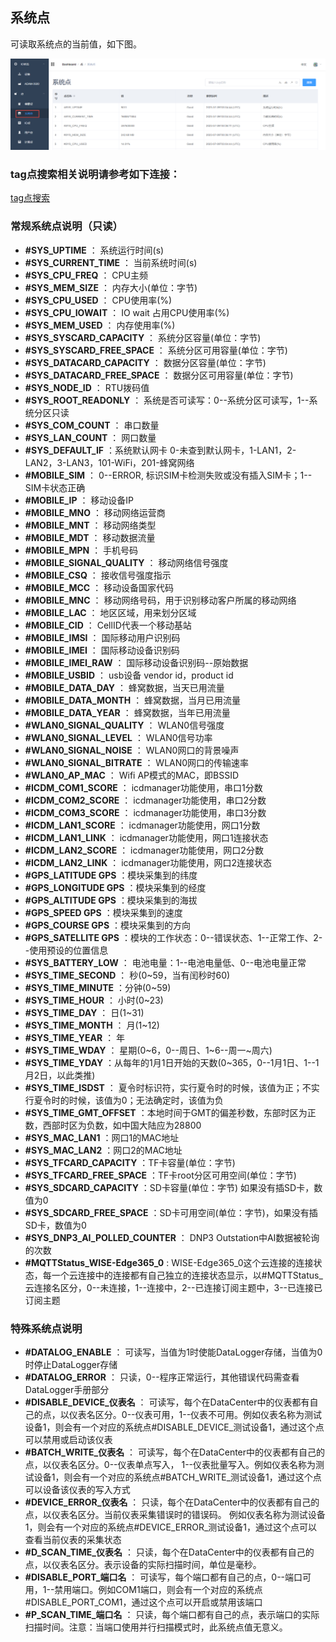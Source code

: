 ## 系统点


可读取系统点的当前值，如下图。

![](systemtag_001.png)

### tag点搜索相关说明请参考如下连接：

[tag点搜索](./tag_search/tag_search.html)

### 常规系统点说明（只读）

- **#SYS_UPTIME** ： 系统运行时间(s)
- **#SYS_CURRENT_TIME** ： 当前系统时间(s)
- **#SYS_CPU_FREQ** ： CPU主频
- **#SYS_MEM_SIZE** ： 内存大小(单位：字节)
- **#SYS_CPU_USED** ： CPU使用率(%)
- **#SYS_CPU_IOWAIT** ： IO wait 占用CPU使用率(%)
- **#SYS_MEM_USED** ： 内存使用率(%)
- **#SYS_SYSCARD_CAPACITY** ： 系统分区容量(单位：字节)
- **#SYS_SYSCARD_FREE_SPACE** ： 系统分区可用容量(单位：字节)
- **#SYS_DATACARD_CAPACITY** ： 数据分区容量(单位：字节)
- **#SYS_DATACARD_FREE_SPACE** ： 数据分区可用容量(单位：字节)
- **#SYS_NODE_ID** ： RTU拨码值
- **#SYS_ROOT_READONLY** ： 系统是否可读写：0--系统分区可读写，1--系统分区只读
- **#SYS_COM_COUNT** ： 串口数量
- **#SYS_LAN_COUNT** ： 网口数量
- **#SYS_DEFAULT_IF** ：系统默认网卡 0-未查到默认网卡，1-LAN1，2-LAN2，3-LAN3，101-WiFi，201-蜂窝网络
- **#MOBILE_SIM** ： 0--ERROR, 标识SIM卡检测失败或没有插入SIM卡；1--SIM卡状态正确
- **#MOBILE_IP** ： 移动设备IP
- **#MOBILE_MNO** ： 移动网络运营商
- **#MOBILE_MNT** ： 移动网络类型
- **#MOBILE_MDT** ： 移动数据流量
- **#MOBILE_MPN** ： 手机号码
- **#MOBILE_SIGNAL_QUALITY** ： 移动网络信号强度
- **#MOBILE_CSQ** ： 接收信号强度指示
- **#MOBILE_MCC** ： 移动设备国家代码
- **#MOBILE_MNC** ： 移动网络号码，用于识别移动客户所属的移动网络
- **#MOBILE_LAC** ： 地区区域，用来划分区域
- **#MOBILE_CID** ： CellID代表一个移动基站
- **#MOBILE_IMSI** ： 国际移动用户识别码
- **#MOBILE_IMEI** ： 国际移动设备识别码
- **#MOBILE_IMEI_RAW** ： 国际移动设备识别码--原始数据
- **#MOBILE_USBID** ： usb设备 vendor id，product id
- **#MOBILE_DATA_DAY** ： 蜂窝数据，当天已用流量
- **#MOBILE_DATA_MONTH** ： 蜂窝数据，当月已用流量
- **#MOBILE_DATA_YEAR** ： 蜂窝数据，当年已用流量
- **#WLAN0_SIGNAL_QUALITY** ： WLAN0信号强度
- **#WLAN0_SIGNAL_LEVEL** ： WLAN0信号功率
- **#WLAN0_SIGNAL_NOISE** ： WLAN0网口的背景噪声
- **#WLAN0_SIGNAL_BITRATE** ： WLAN0网口的传输速率
- **#WLAN0_AP_MAC** ： Wifi AP模式的MAC，即BSSID
- **#ICDM_COM1_SCORE** ： icdmanager功能使用，串口1分数
- **#ICDM_COM2_SCORE** ： icdmanager功能使用，串口2分数
- **#ICDM_COM3_SCORE** ： icdmanager功能使用，串口3分数
- **#ICDM_LAN1_SCORE** ： icdmanager功能使用，网口1分数
- **#ICDM_LAN1_LINK** ： icdmanager功能使用，网口1连接状态
- **#ICDM_LAN2_SCORE** ： icdmanager功能使用，网口2分数
- **#ICDM_LAN2_LINK** ： icdmanager功能使用，网口2连接状态
- **#GPS_LATITUDE GPS** ：模块采集到的纬度
- **#GPS_LONGITUDE GPS** ：模块采集到的经度
- **#GPS_ALTITUDE GPS** ：模块采集到的海拔
- **#GPS_SPEED GPS** ：模块采集到的速度
- **#GPS_COURSE GPS** ：模块采集到的方向
- **#GPS_SATELLITE GPS** ：模块的工作状态：0--错误状态、1--正常工作、2--使用预设的位置信息
- **#SYS_BATTERY_LOW** ： 电池电量：1--电池电量低、0--电池电量正常
- **#SYS_TIME_SECOND** ： 秒(0~59，当有闰秒时60)
- **#SYS_TIME_MINUTE** ：分钟(0~59)
- **#SYS_TIME_HOUR** ： 小时(0~23)
- **#SYS_TIME_DAY** ： 日(1~31)
- **#SYS_TIME_MONTH** ： 月(1~12)
- **#SYS_TIME_YEAR** ： 年
- **#SYS_TIME_WDAY** ： 星期(0~6，0--周日、1~6--周一~周六)
- **#SYS_TIME_YDAY** ：从每年的1月1日开始的天数(0~365，0--1月1日、1--1月2日，以此类推)
- **#SYS_TIME_ISDST** ： 夏令时标识符，实行夏令时的时候，该值为正；不实行夏令时的时候，该值为0；无法确定时，该值为负
- **#SYS_TIME_GMT_OFFSET** ：本地时间于GMT的偏差秒数，东部时区为正数，西部时区为负数，如中国大陆应为28800
- **#SYS_MAC_LAN1** ：网口1的MAC地址
- **#SYS_MAC_LAN2** ：网口2的MAC地址
- **#SYS_TFCARD_CAPACITY** ：TF卡容量(单位：字节)
- **#SYS_TFCARD_FREE_SPACE** ：TF卡root分区可用空间(单位：字节)
- **#SYS_SDCARD_CAPACITY** ：SD卡容量(单位：字节) 如果没有插SD卡，数值为0
- **#SYS_SDCARD_FREE_SPACE** ：SD卡可用空间(单位：字节)，如果没有插SD卡，数值为0
- **#SYS_DNP3_AI_POLLED_COUNTER** ： DNP3 Outstation中AI数据被轮询的次数
- **#MQTTStatus_WISE-Edge365_0** :  WISE-Edge365_0这个云连接的连接状态，每一个云连接中的连接都有自己独立的连接状态显示，以#MQTTStatus_云连接名区分，0--未连接，1--连接中，2--已连接订阅主题中，3--已连接已订阅主题

### 特殊系统点说明


- **#DATALOG_ENABLE** ：  可读写，当值为1时使能DataLogger存储，当值为0时停止DataLogger存储
- **#DATALOG_ERROR** ：   只读，0--程序正常运行，其他错误代码需查看DataLogger手册部分
- **#DISABLE_DEVICE_仪表名** ： 可读写，每个在DataCenter中的仪表都有自己的点，以仪表名区分。0--仪表可用，1--仪表不可用。例如仪表名称为测试设备1，则会有一个对应的系统点#DISABLE_DEVICE_测试设备1，通过这个点可以禁用或启动该仪表
- **#BATCH_WRITE_仪表名** ：  可读写，每个在DataCenter中的仪表都有自己的点，以仪表名区分。0--仪表单点写入， 1--仪表批量写入。例如仪表名称为测试设备1，则会有一个对应的系统点#BATCH_WRITE_测试设备1，通过这个点可以设备该仪表的写入方式
- **#DEVICE_ERROR_仪表名** ：   只读，每个在DataCenter中的仪表都有自己的点，以仪表名区分。当前仪表采集错误时的错误码。 例如仪表名称为测试设备1，则会有一个对应的系统点#DEVICE_ERROR_测试设备1，通过这个点可以查看当前仪表的采集状态
- **#D_SCAN_TIME_仪表名** ： 只读，每个在DataCenter中的仪表都有自己的点，以仪表名区分。表示设备的实际扫描时间，单位是毫秒。
- **#DISABLE_PORT_端口名** ： 可读写，每个端口都有自己的点，0--端口可用，1--禁用端口。例如COM1端口，则会有一个对应的系统点#DISABLE_PORT_COM1，通过这个点可以开启或禁用该端口
- **#P_SCAN_TIME_端口名** ： 只读，每个端口都有自己的点，表示端口的实际扫描时间。注意：当端口使用并行扫描模式时，此系统点值无意义。


